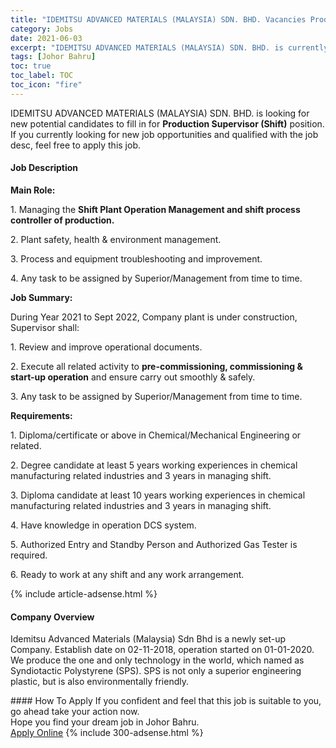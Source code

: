 ```yaml
---
title: "IDEMITSU ADVANCED MATERIALS (MALAYSIA) SDN. BHD. Vacancies Production Supervisor (Shift)" 
category: Jobs 
date: 2021-06-03 
excerpt: "IDEMITSU ADVANCED MATERIALS (MALAYSIA) SDN. BHD. is currently looking for suitable person to fill in the Production Supervisor (Shift) which based in Johor Bahru" 
tags: [Johor Bahru] 
toc: true 
toc_label: TOC 
toc_icon: "fire" 
--- 
```


<p>IDEMITSU ADVANCED MATERIALS (MALAYSIA) SDN. BHD. is looking for new potential candidates to fill in for <b>Production Supervisor (Shift)</b> position. If you currently looking for new job opportunities and qualified with the job desc, feel free to apply this job.
</p><div><div><h4>Job Description</h4></div><div><div><span><div><p><strong>Main Role:</strong></p><p>1. Managing the&#160;<strong>Shift Plant Operation Management and shift process controller of production.</strong></p><p>2. Plant safety, health &amp; environment management.</p><p>3. Process and equipment troubleshooting and improvement.</p><p>4. Any task to be assigned by Superior/Management from time to time.</p><p><strong>Job Summary:</strong></p><p>During Year 2021 to Sept 2022, Company plant is under construction, Supervisor shall:</p><p>1. Review and improve operational documents.</p><p>2. Execute all related activity to&#160;<strong>pre-commissioning, commissioning &amp; start-up operation</strong>&#160;and ensure carry out smoothly &amp; safely.</p><p>3. Any task to be assigned by Superior/Management from time to time.</p><p><strong>Requirements:</strong></p><p>1. Diploma/certificate or above in Chemical/Mechanical Engineering or related.</p><p>2. Degree candidate at least 5 years working experiences in chemical manufacturing related industries and 3 years in managing shift.</p><p>3. Diploma candidate at least 10 years working experiences in chemical manufacturing related industries and 3 years in managing shift.</p><p>4. Have knowledge in operation DCS system.</p><p>5. Authorized Entry and Standby Person and Authorized Gas Tester is required.</p><p>6. Ready to work at any shift and any work arrangement.</p></div></span></div></div></div> 
{% include article-adsense.html %} 
<div><div><h4>Company Overview</h4></div><div><div><span><div><p>Idemitsu Advanced Materials (Malaysia) Sdn Bhd is a newly set-up Company. Establish date on 02-11-2018, operation started on 01-01-2020. We produce the one and only technology in the world, which named as Syndiotactic Polystyrene (SPS).&#160;SPS is not only a superior engineering plastic, but is also environmentally friendly.</p></div></span></div></div></div> 
#### How To Apply 
If you confident and feel that this job is suitable to you, go ahead take your action now. <br/> 
Hope you find your dream job in Johor Bahru. <br/> 
<a href="https://www.jobstreet.com.my/en/job/production-supervisor-shift-4579811?jobId=jobstreet-my-job-4579811&" class="btn btn--info" target="_blank" rel="nofollow noopenner">Apply Online</a> 
{% include 300-adsense.html %} 